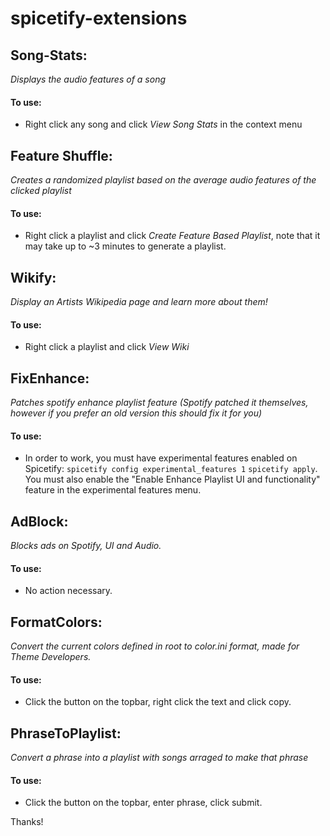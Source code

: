 # spicetify-extensions

## Song-Stats:

*Displays the audio features of a song*

#### To use:

* Right click any song and click *View Song Stats* in the context menu

## Feature Shuffle:

*Creates a randomized playlist based on the average audio features of the clicked playlist*

#### To use:

* Right click a playlist and click *Create Feature Based Playlist*, note that it may take up to ~3 minutes to generate a playlist.

## Wikify:

*Display an Artists Wikipedia page and learn more about them!*

#### To use:

* Right click a playlist and click *View Wiki*

## FixEnhance:

*Patches spotify enhance playlist feature (Spotify patched it themselves, however if you prefer an old version this should fix it for you)*

#### To use:

* In order to work, you must have experimental features enabled on Spicetify:
``spicetify config experimental_features 1``
``spicetify apply``.
You must also enable the "Enable Enhance Playlist UI and functionality" feature in the experimental features menu.

## AdBlock:

*Blocks ads on Spotify, UI and Audio.*

#### To use:

* No action necessary.

## FormatColors:

*Convert the current colors defined in root to color.ini format, made for Theme Developers.*

#### To use:

* Click the button on the topbar, right click the text and click copy.

## PhraseToPlaylist:

*Convert a phrase into a playlist with songs arraged to make that phrase*

#### To use:

* Click the button on the topbar, enter phrase, click submit.

Thanks!
